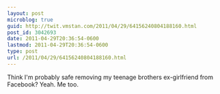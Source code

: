 ```yaml
---
layout: post
microblog: true
guid: http://twit.vmstan.com/2011/04/29/64156240804188160.html
post_id: 3042693
date: 2011-04-29T20:36:54-0600
lastmod: 2011-04-29T20:36:54-0600
type: post
url: /2011/04/29/64156240804188160.html
---
```

Think I'm probably safe removing my teenage brothers ex-girlfriend from Facebook? Yeah. Me too.
